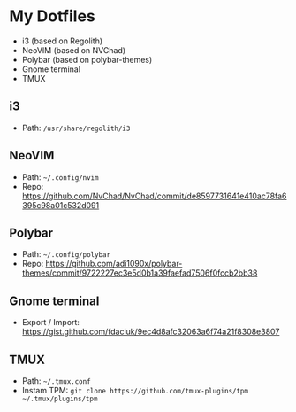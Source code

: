 # My Dotfiles

- i3 (based on Regolith)
- NeoVIM (based on NVChad)
- Polybar (based on polybar-themes)
- Gnome terminal
- TMUX


## i3
- Path: `/usr/share/regolith/i3`

## NeoVIM
- Path: `~/.config/nvim`
- Repo: https://github.com/NvChad/NvChad/commit/de8597731641e410ac78fa6395c98a01c532d091

## Polybar
- Path: `~/.config/polybar`
- Repo: https://github.com/adi1090x/polybar-themes/commit/9722227ec3e5d0b1a39faefad7506f0fccb2bb38

## Gnome terminal
- Export / Import: https://gist.github.com/fdaciuk/9ec4d8afc32063a6f74a21f8308e3807

## TMUX
- Path: `~/.tmux.conf`
- Instam TPM: `git clone https://github.com/tmux-plugins/tpm ~/.tmux/plugins/tpm`
